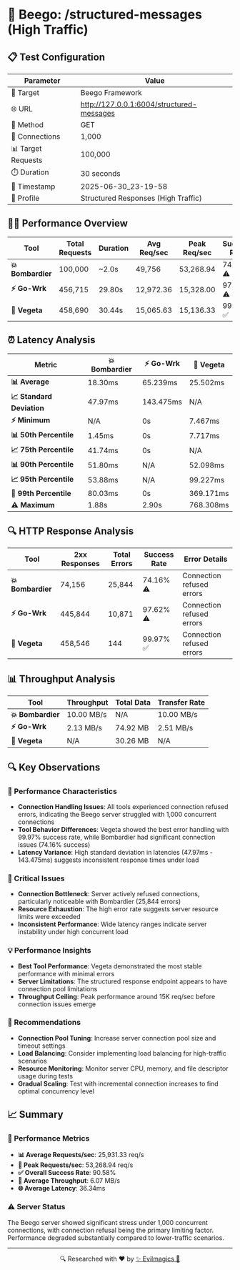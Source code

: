 # 🚀 Beego: /structured-messages (High Traffic)

## 📋 Test Configuration
| Parameter | Value |
|-----------|-------|
| 🎯 Target | Beego Framework |
| 🌐 URL | http://127.0.0.1:6004/structured-messages |
| 📡 Method | GET |
| 🔗 Connections | 1,000 |
| 📊 Target Requests | 100,000 |
| ⏱️ Duration | 30 seconds |
| 📅 Timestamp | 2025-06-30_23-19-58 |
| 📝 Profile | Structured Responses (High Traffic) |

## 🏃‍♂️ Performance Overview
| Tool | Total Requests | Duration | Avg Req/sec | Peak Req/sec | Success Rate |
|------|----------------|----------|-------------|--------------|--------------|
| **💥 Bombardier** | 100,000 | ~2.0s | 49,756 | 53,268.94 | 74.16% ⚠️ |
| **⚡ Go-Wrk** | 456,715 | 29.80s | 12,972.36 | 15,328.00 | 97.62% ⚠️ |
| **🌿 Vegeta** | 458,690 | 30.44s | 15,065.63 | 15,136.33 | 99.97% ✅ |

## ⏰ Latency Analysis
| Metric | 💥 Bombardier | ⚡ Go-Wrk | 🌿 Vegeta |
|--------|------------|---------|---------|
| **📊 Average** | 18.30ms | 65.239ms | 25.502ms |
| **📈 Standard Deviation** | 47.97ms | 143.475ms | N/A |
| **⚡ Minimum** | N/A | 0s | 7.467ms |
| **📊 50th Percentile** | 1.45ms | 0s | 7.717ms |
| **📈 75th Percentile** | 41.74ms | 0s | N/A |
| **📊 90th Percentile** | 51.80ms | N/A | 52.098ms |
| **📈 95th Percentile** | 53.88ms | N/A | 99.227ms |
| **🔺 99th Percentile** | 80.03ms | 0s | 369.171ms |
| **⚠️ Maximum** | 1.88s | 2.90s | 768.308ms |

## 🔍 HTTP Response Analysis
| Tool | 2xx Responses | Total Errors | Success Rate | Error Details |
|------|---------------|--------------|--------------|---------------|
| **💥 Bombardier** | 74,156 | 25,844 | 74.16% ⚠️ | Connection refused errors |
| **⚡ Go-Wrk** | 445,844 | 10,871 | 97.62% ⚠️ | Connection refused errors |
| **🌿 Vegeta** | 458,546 | 144 | 99.97% ✅ | Connection refused errors |

## 📊 Throughput Analysis
| Tool | Throughput | Total Data | Transfer Rate |
|------|------------|------------|---------------|
| **💥 Bombardier** | 10.00 MB/s | N/A | 10.00 MB/s |
| **⚡ Go-Wrk** | 2.13 MB/s | 74.92 MB | 2.51 MB/s |
| **🌿 Vegeta** | N/A | 30.26 MB | N/A |

## 🔍 Key Observations

### 🎯 Performance Characteristics
- **Connection Handling Issues**: All tools experienced connection refused errors, indicating the Beego server struggled with 1,000 concurrent connections
- **Tool Behavior Differences**: Vegeta showed the best error handling with 99.97% success rate, while Bombardier had significant connection issues (74.16% success)
- **Latency Variance**: High standard deviation in latencies (47.97ms - 143.475ms) suggests inconsistent response times under load

### 🚨 Critical Issues
- **Connection Bottleneck**: Server actively refused connections, particularly noticeable with Bombardier (25,844 errors)
- **Resource Exhaustion**: The high error rate suggests server resource limits were exceeded
- **Inconsistent Performance**: Wide latency ranges indicate server instability under high concurrent load

### 💡 Performance Insights
- **Best Tool Performance**: Vegeta demonstrated the most stable performance with minimal errors
- **Server Limitations**: The structured response endpoint appears to have connection pool limitations
- **Throughput Ceiling**: Peak performance around 15K req/sec before connection issues emerge

### 🔧 Recommendations
- **Connection Pool Tuning**: Increase server connection pool size and timeout settings
- **Load Balancing**: Consider implementing load balancing for high-traffic scenarios
- **Resource Monitoring**: Monitor server CPU, memory, and file descriptor usage during tests
- **Gradual Scaling**: Test with incremental connection increases to find optimal concurrency level

## 📈 Summary
### 🎯 Performance Metrics
- **📊 Average Requests/sec**: 25,931.33 req/s
- **🚀 Peak Requests/sec**: 53,268.94 req/s
- **✅ Overall Success Rate**: 90.58%
- **💨 Average Throughput**: 6.07 MB/s
- **🌐 Average Latency**: 36.34ms

### ⚠️ Server Status
The Beego server showed significant stress under 1,000 concurrent connections, with connection refusal being the primary limiting factor. Performance degraded substantially compared to lower-traffic scenarios.

---
<div align="center">
🔍 Researched with ❤️ by <span><a href="https://github.com/evilmagics">✨ Evilmagics 🌟</a></span>
</div>